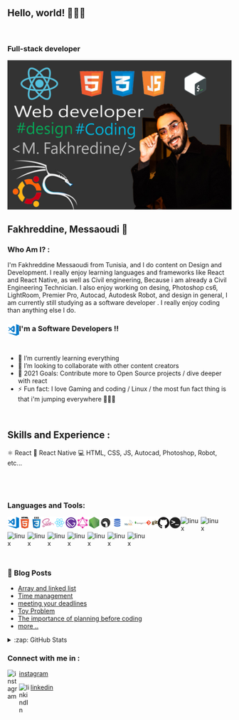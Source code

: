 ## Hello, world! 💚👋👋

 <br />

### Full-stack developer

![](/images/Portfolio.jpg)

## Fakhreddine, Messaoudi 👋

### Who Am I? :

I'm Fakhreddine Messaoudi from Tunisia, and I do content on Design and Development. I really enjoy learning languages and frameworks like React and React Native, as well as Civil engineering, Because i am already a Civil Engineering Technician. I also enjoy working on desing, Photoshop cs6, LightRoom, Premier Pro, Autocad, Autodesk Robot, and design in general, I am currently still studying as a software  developer . I really enjoy coding than anything else I do.

### I'm a Software Developers !! <img align="left" alt="Visual Studio Code" width="26px" src="https://raw.githubusercontent.com/github/explore/80688e429a7d4ef2fca1e82350fe8e3517d3494d/topics/visual-studio-code/visual-studio-code.png" />

<br />

- 🌱 I’m currently learning everything
- 👯 I’m looking to collaborate with other content creators
- 🥅 2021 Goals: Contribute more to Open Source projects / dive deeper with react
- ⚡ Fun fact: I love Gaming and coding / Linux / the most fun fact thing is that i'm jumping everywhere 🤣🤣🤣

<br />

## Skills and Experience :

⚛ React
📱 React Native
💻 HTML, CSS, JS, Autocad, Photoshop, Robot, etc...

## <br />

### Languages and Tools:

<img align="left" alt="Visual Studio Code" width="26px" src="https://raw.githubusercontent.com/github/explore/80688e429a7d4ef2fca1e82350fe8e3517d3494d/topics/visual-studio-code/visual-studio-code.png" />
<img align="left" alt="HTML5" width="26px" src="https://raw.githubusercontent.com/github/explore/80688e429a7d4ef2fca1e82350fe8e3517d3494d/topics/html/html.png" />
<img align="left" alt="CSS3" width="26px" src="https://raw.githubusercontent.com/github/explore/80688e429a7d4ef2fca1e82350fe8e3517d3494d/topics/css/css.png" />
<img align="left" alt="Sass" width="26px" src="https://raw.githubusercontent.com/github/explore/80688e429a7d4ef2fca1e82350fe8e3517d3494d/topics/sass/sass.png" />
<img align="left" alt="React" width="26px" src="https://raw.githubusercontent.com/github/explore/80688e429a7d4ef2fca1e82350fe8e3517d3494d/topics/react/react.png" />
<img align="left" alt="Gatsby" width="26px" src="https://raw.githubusercontent.com/github/explore/e94815998e4e0713912fed477a1f346ec04c3da2/topics/gatsby/gatsby.png" />
<img align="left" alt="GraphQL" width="26px" src="https://raw.githubusercontent.com/github/explore/80688e429a7d4ef2fca1e82350fe8e3517d3494d/topics/graphql/graphql.png" />
<img align="left" alt="Node.js" width="26px" src="https://raw.githubusercontent.com/github/explore/80688e429a7d4ef2fca1e82350fe8e3517d3494d/topics/nodejs/nodejs.png" />
<img align="left" alt="Deno" width="26px" src="https://raw.githubusercontent.com/github/explore/361e2821e2dea67711cde99c9c40ed357061cf27/topics/deno/deno.png" />
<img align="left" alt="SQL" width="26px" src="https://raw.githubusercontent.com/github/explore/80688e429a7d4ef2fca1e82350fe8e3517d3494d/topics/sql/sql.png" />
<img align="left" alt="MySQL" width="26px" src="https://raw.githubusercontent.com/github/explore/80688e429a7d4ef2fca1e82350fe8e3517d3494d/topics/mysql/mysql.png" />
<img align="left" alt="MongoDB" width="26px" src="https://raw.githubusercontent.com/github/explore/80688e429a7d4ef2fca1e82350fe8e3517d3494d/topics/mongodb/mongodb.png" />
<img align="left" alt="Git" width="26px" src="https://raw.githubusercontent.com/github/explore/80688e429a7d4ef2fca1e82350fe8e3517d3494d/topics/git/git.png" />
<img align="left" alt="GitHub" width="26px" src="https://raw.githubusercontent.com/github/explore/78df643247d429f6cc873026c0622819ad797942/topics/github/github.png" />
<img align="left" alt="Terminal" width="26px" src="https://raw.githubusercontent.com/github/explore/80688e429a7d4ef2fca1e82350fe8e3517d3494d/topics/terminal/terminal.png" />
<img align="left" alt="linux" width="45px" src="https://www.kindpng.com/picc/m/360-3600487_kali-nethunter-nethunter-hd-png-download.png" />
<img align="left" alt="linux" width="45px" src="https://logos-world.net/wp-content/uploads/2020/09/Linux-Logo.png" />

<img align="left" alt="linux" width="45px" src="https://encrypted-tbn0.gstatic.com/images?q=tbn:ANd9GcTozpDAY82-mtxcsu4tZPhzgAnpLOhifxRBFg&usqp=CAU" />

<img align="left" alt="linux" width="45px" src="https://gfxmag.com/wp-content/uploads/2016/07/javascript-vector-logo-2.png" />
<img align="left" alt="linux" width="45px" src="https://i.stack.imgur.com/PgcSR.png" />
<img align="left" alt="linux" width="45px" src="https://banner2.cleanpng.com/20180622/sg/kisspng-php-and-mysql-web-development-database-umbraco-mysql-5b2cc2e4d35788.4168860815296601328657.jpg" />
<img align="left" alt="linux" width="45px" src="https://cdn.worldvectorlogo.com/logos/autocad-2016-icon.svg" />

<img align="left" alt="linux" width="45px" src="https://howtolearn.me/wp-content/uploads/2016/11/Robot-Structural-Analysis-Logo.jpg" />

<img align="left" alt="linux" width="45px" src="https://cdn.auth0.com/blog/postman-integration/logo.png" />








## <br />
## <br />


### 📕 Blog Posts

<!-- BLOG-POST-LIST:START -->

- [Array and linked list](https://fakhri19971998.medium.com/the-diff%C3%A9rence-between-arrays-and-linked-lists-hash-table-ab4d0db112d3)
- [Time management](https://fakhri19971998.medium.com/time-management-fa7307bb9d17)
- [meeting your deadlines](https://fakhri19971998.medium.com/deadlines-aa47c7f86a62)
- [Toy Problem](https://fakhri19971998.medium.com/toy-problem-spiral-traversal-e63861900630)
- [The importance of planning before coding](https://fakhri19971998.medium.com/the-importance-of-planning-before-coding-a75c6d1dfcbb)
- [more ..](https://medium.com/me/stories/public)
<!--END_SECTION:activity-->

<details>
  <summary>:zap: GitHub Stats</summary>

[![Fakhreedine's github stats](https://github-readme-stats.vercel.app/api?username=97Fakhreddine)](https://github.com/anuraghazra/github-readme-stats)

</details>

### Connect with me in :

<img align="left" alt="instagram" width="26px" src="https://upload.wikimedia.org/wikipedia/commons/thumb/e/e7/Instagram_logo_2016.svg/1200px-Instagram_logo_2016.svg.png" /> [instagram](https://www.instagram.com/fakhreddine_messaoudi/)
<br />

<img align="left" alt="linkindIn" width="26px" src="https://nepa.com/wp-content/uploads/2017/09/linkedin-logo.png" /> [linkedin](https://www.linkedin.com/in/messaoudi-fakhreddine-603728190/)
